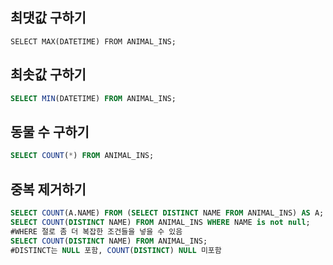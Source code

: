## 최댓값 구하기
```mysql
SELECT MAX(DATETIME) FROM ANIMAL_INS;
```

## 최솟값 구하기
```sql
SELECT MIN(DATETIME) FROM ANIMAL_INS;
```

## 동물 수 구하기
```sql
SELECT COUNT(*) FROM ANIMAL_INS;
```

## 중복 제거하기
```sql
SELECT COUNT(A.NAME) FROM (SELECT DISTINCT NAME FROM ANIMAL_INS) AS A;
SELECT COUNT(DISTINCT NAME) FROM ANIMAL_INS WHERE NAME is not null; 
#WHERE 절로 좀 더 복잡한 조건들을 넣을 수 있음
SELECT COUNT(DISTINCT NAME) FROM ANIMAL_INS; 
#DISTINCT는 NULL 포함, COUNT(DISTINCT) NULL 미포함
```
